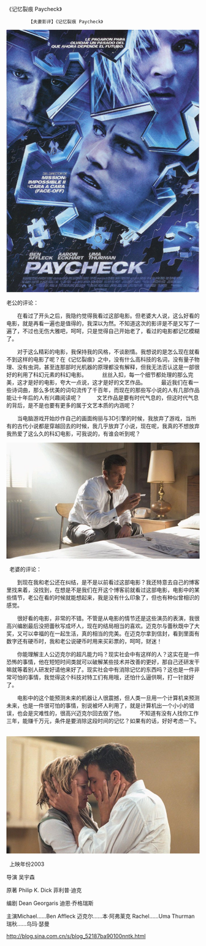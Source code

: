 《记忆裂痕 Paycheck》

			【夫妻影评】《记忆裂痕 Paycheck》

![](./img/52187ba9t99f2f5e27986&690.jpg)

老公的评论：
 

　　在看过了开头之后，我隐约觉得我看过这部电影。但老婆大人说，这么好看的电影，就是再看一遍也是值得的，我深以为然。不知道这次的影评是不是又写了一遍了，不过也无伤大雅吧，呵呵，只是觉得自己开始老了，看过的电影都记忆模糊了。
 

　　对于这么精彩的电影，我保持我的风格，不谈剧情。我想说的是怎么现在就看不到这样的电影了呢？在《记忆裂痕》之中，没有什么高科技的名词，没有量子物理、没有虫洞，甚至连那部时光机器的原理都没有解释，但我无法否认这是一部很好的利用了科幻元素的科幻电影。
 
　　丝丝入扣，每一个细节都处理的那么完美，这才是好的电影，夸大一点说，这才是好的文艺作品。
 
　　最近我们在看一些诗词曲，那么多优美的词句流传了千百年，而现在的那些写小说的人有几部作品能让十年后的人有兴趣阅读呢？
 
　　文艺作品是要有时代气息的，但这时代气息的背后，是不是也要有更多的属于文艺本质的内涵呢？
 

　　当电脑游戏开始炒作自己的画面绚丽与3D引擎的时候，我放弃了游戏，当所有的古代小说都是穿越回去的时候，我几乎放弃了小说，现在呢，我真的不想放弃我热爱了这么久的科幻电影，可我说的，有谁会听到呢？
 

![](./img/52187ba9t99f303e7d060&690.jpg)


 
老婆的评论：
 

　　到现在我和老公还在纠结，是不是以前看过这部电影？我还特意去自己的博客里找来着，没找到，在想是不是我们在开这个博客前就看过这部电影，电影中的某些情节，老公在看的时候就能想起来，我是没有什么印象了，但也有种似曾相识的感觉。
 

　　很好看的电影，非常的不错。不管是从电影的情节还是这些演员的表演，我很高兴编剧最后没把蕾秋写成坏人，现在的结局相当的喜欢。迈克尔与蕾秋既中了大奖，又可以幸福的在一起生活，真的相当的完美。在迈克尔拿到信封，看到里面有数字还有硬币时，我和老公说硬币时用来买彩票的，呵呵，财迷！
 

　　你能理解主人公迈克尔的超凡能力吗？现实社会中有这样的人？这实在是一件恐怖的事情，他在短短时间类就可以破解某些技术并改善的更好，那自己还研发干嘛就等着别人研发好请他来好了。现实社会中有消除记忆的东西吗？这也是一件非常可怕的事情，我觉得这个科技对特工们有用哦，还怕什么逼供啊，打一针就好了。
 

　　电影中的这个能预测未来的机器让人很震撼，但人类一旦用一个计算机来预测未来，也是一件很可怕的事情，别说被坏人利用了，就是计算机出一个小小的错误，也会是灾难性的，很高兴迈克尔回去毁了他。
 
　　不知道有没有人找你工作三年，能赚千万元，条件是要消除这段时间的记忆？如果有的话，好好考虑一下。
 

![](./img/52187ba9t99f30514d146&690.jpg)



 
上映年份2003

导演
吴宇森

原著
Philip K. Dick
菲利普·迪克

编剧
Dean Georgaris
迪恩·乔格瑞斯

主演Michael……Ben Affleck
迈克尔……本·阿弗莱克
Rachel……Uma Thurman
瑞秋……乌玛·瑟曼							
		
http://blog.sina.com.cn/s/blog_52187ba90100nntk.html
